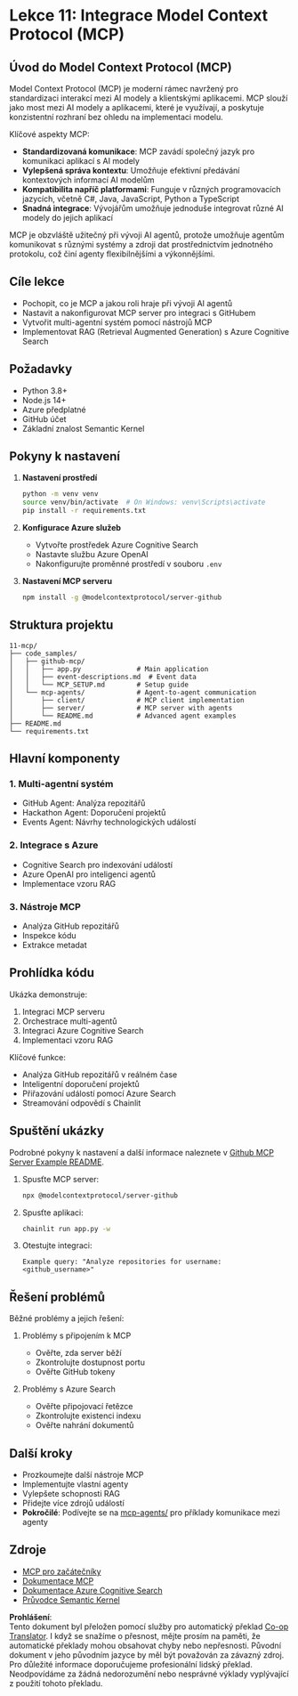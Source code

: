 <!--
CO_OP_TRANSLATOR_METADATA:
{
  "original_hash": "e255edb8423b34b4bba20263ef38f208",
  "translation_date": "2025-07-24T08:59:29+00:00",
  "source_file": "11-mcp/README.md",
  "language_code": "cs"
}
-->
# Lekce 11: Integrace Model Context Protocol (MCP)

## Úvod do Model Context Protocol (MCP)

Model Context Protocol (MCP) je moderní rámec navržený pro standardizaci interakcí mezi AI modely a klientskými aplikacemi. MCP slouží jako most mezi AI modely a aplikacemi, které je využívají, a poskytuje konzistentní rozhraní bez ohledu na implementaci modelu.

Klíčové aspekty MCP:

- **Standardizovaná komunikace**: MCP zavádí společný jazyk pro komunikaci aplikací s AI modely
- **Vylepšená správa kontextu**: Umožňuje efektivní předávání kontextových informací AI modelům
- **Kompatibilita napříč platformami**: Funguje v různých programovacích jazycích, včetně C#, Java, JavaScript, Python a TypeScript
- **Snadná integrace**: Vývojářům umožňuje jednoduše integrovat různé AI modely do jejich aplikací

MCP je obzvláště užitečný při vývoji AI agentů, protože umožňuje agentům komunikovat s různými systémy a zdroji dat prostřednictvím jednotného protokolu, což činí agenty flexibilnějšími a výkonnějšími.

## Cíle lekce
- Pochopit, co je MCP a jakou roli hraje při vývoji AI agentů
- Nastavit a nakonfigurovat MCP server pro integraci s GitHubem
- Vytvořit multi-agentní systém pomocí nástrojů MCP
- Implementovat RAG (Retrieval Augmented Generation) s Azure Cognitive Search

## Požadavky
- Python 3.8+
- Node.js 14+
- Azure předplatné
- GitHub účet
- Základní znalost Semantic Kernel

## Pokyny k nastavení

1. **Nastavení prostředí**
   ```bash
   python -m venv venv
   source venv/bin/activate  # On Windows: venv\Scripts\activate
   pip install -r requirements.txt
   ```

2. **Konfigurace Azure služeb**
   - Vytvořte prostředek Azure Cognitive Search
   - Nastavte službu Azure OpenAI
   - Nakonfigurujte proměnné prostředí v souboru `.env`

3. **Nastavení MCP serveru**
   ```bash
   npm install -g @modelcontextprotocol/server-github
   ```

## Struktura projektu

```
11-mcp/
├── code_samples/
│   ├── github-mcp/
│   │   ├── app.py              # Main application
│   │   ├── event-descriptions.md  # Event data
│   │   └── MCP_SETUP.md        # Setup guide
│   └── mcp-agents/             # Agent-to-agent communication
│       ├── client/             # MCP client implementation
│       ├── server/             # MCP server with agents
│       └── README.md           # Advanced agent examples
├── README.md
└── requirements.txt
```

## Hlavní komponenty

### 1. Multi-agentní systém
- GitHub Agent: Analýza repozitářů
- Hackathon Agent: Doporučení projektů
- Events Agent: Návrhy technologických událostí

### 2. Integrace s Azure
- Cognitive Search pro indexování událostí
- Azure OpenAI pro inteligenci agentů
- Implementace vzoru RAG

### 3. Nástroje MCP
- Analýza GitHub repozitářů
- Inspekce kódu
- Extrakce metadat

## Prohlídka kódu

Ukázka demonstruje:
1. Integraci MCP serveru
2. Orchestrace multi-agentů
3. Integraci Azure Cognitive Search
4. Implementaci vzoru RAG

Klíčové funkce:
- Analýza GitHub repozitářů v reálném čase
- Inteligentní doporučení projektů
- Přiřazování událostí pomocí Azure Search
- Streamování odpovědí s Chainlit

## Spuštění ukázky

Podrobné pokyny k nastavení a další informace naleznete v [Github MCP Server Example README](./code_samples/github-mcp/README.md).

1. Spusťte MCP server:
   ```bash
   npx @modelcontextprotocol/server-github
   ```

2. Spusťte aplikaci:
   ```bash
   chainlit run app.py -w
   ```

3. Otestujte integraci:
   ```
   Example query: "Analyze repositories for username: <github_username>"
   ```

## Řešení problémů

Běžné problémy a jejich řešení:
1. Problémy s připojením k MCP
   - Ověřte, zda server běží
   - Zkontrolujte dostupnost portu
   - Ověřte GitHub tokeny

2. Problémy s Azure Search
   - Ověřte připojovací řetězce
   - Zkontrolujte existenci indexu
   - Ověřte nahrání dokumentů

## Další kroky
- Prozkoumejte další nástroje MCP
- Implementujte vlastní agenty
- Vylepšete schopnosti RAG
- Přidejte více zdrojů událostí
- **Pokročilé**: Podívejte se na [mcp-agents/](../../../11-mcp/code_samples/mcp-agents) pro příklady komunikace mezi agenty

## Zdroje
- [MCP pro začátečníky](https://aka.ms/mcp-for-beginners)  
- [Dokumentace MCP](https://github.com/microsoft/semantic-kernel/tree/main/python/semantic-kernel/semantic_kernel/connectors/mcp)
- [Dokumentace Azure Cognitive Search](https://learn.microsoft.com/azure/search/)
- [Průvodce Semantic Kernel](https://learn.microsoft.com/semantic-kernel/)

**Prohlášení**:  
Tento dokument byl přeložen pomocí služby pro automatický překlad [Co-op Translator](https://github.com/Azure/co-op-translator). I když se snažíme o přesnost, mějte prosím na paměti, že automatické překlady mohou obsahovat chyby nebo nepřesnosti. Původní dokument v jeho původním jazyce by měl být považován za závazný zdroj. Pro důležité informace doporučujeme profesionální lidský překlad. Neodpovídáme za žádná nedorozumění nebo nesprávné výklady vyplývající z použití tohoto překladu.